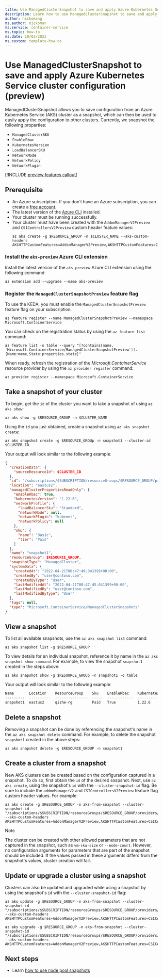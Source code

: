 ```yaml
---
title: Use ManagedClusterSnapshot to save and apply Azure Kubernetes Service (AKS) cluster configuration (preview)
description: Learn how to use ManagedClusterSnapshot to save and apply Azure Kubernetes Service (AKS) cluster configuration
author: nickomang
ms.author: nickoman
ms.service: container-service
ms.topic: how-to
ms.date: 10/03/2022
ms.custom: template-how-to
---
```


# Use ManagedClusterSnapshot to save and apply Azure Kubernetes Service cluster configuration (preview)

ManagedClusterSnapshot allows you to save configuration from an Azure Kubernetes Service (AKS) cluster as a snapshot, which can then be used to easily apply the configuration to other clusters. Currently, we snapshot the following properties: 
- `ManagedClusterSKU`
- `EnableRbac`
- `KubernetesVersion`
- `LoadBalancerSKU`
- `NetworkMode`
- `NetworkPolicy`
- `NetworkPlugin`

[!INCLUDE [preview features callout](./includes/preview/preview-callout.md)]

## Prerequisite

- An Azure subscription. If you don't have an Azure subscription, you can create a [free account](https://azure.microsoft.com/free).
- The latest version of the [Azure CLI](/cli/azure/install-azure-cli) installed.
- Your cluster must be running successfully.
- Your cluster must have been created with the `AddonManagerV2Preview` and `CSIControllersV2Preview` custom header feature values:
    ```azurecli
    az aks create -g $RESOURCE_GROUP -n $CLUSTER_NAME --aks-custom-headers AKSHTTPCustomFeatures=AddonManagerV2Preview,AKSHTTPCustomFeatures=CSIControllersV2Preview
    ```

### Install the `aks-preview` Azure CLI extension

Install the latest version of the `aks-preview` Azure CLI extension using the following command:

```azurecli
az extension add --upgrade --name aks-preview
```

### Register the `ManagedClusterSnapshotPreview` feature flag

To use the KEDA, you must enable the `ManagedClusterSnapshotPreview` feature flag on your subscription. 

```azurecli
az feature register --name ManagedClusterSnapshotPreview --namespace Microsoft.ContainerService
```

You can check on the registration status by using the `az feature list` command:

```azurecli-interactive
az feature list -o table --query "[?contains(name, 'Microsoft.ContainerService/ManagedClusterSnapshotPreview')].{Name:name,State:properties.state}"
```

When ready, refresh the registration of the *Microsoft.ContainerService* resource provider by using the `az provider register` command:

```azurecli-interactive
az provider register --namespace Microsoft.ContainerService
```

## Take a snapshot of your cluster

To begin, get the `id` of the cluster you want to take a snapshot of using `az aks show`:

```azurecli-interactive
az aks show -g $RESOURCE_GROUP -n $CLUSTER_NAME
```

Using the `id` you just obtained, create a snapshot using `az aks snapshot create`:

```azurecli-interactive
az aks snapshot create -g $RESOURCE_GROUp -n snapshot1 --cluster-id $CLUSTER_ID
```

Your output will look similar to the following example:

```json
{
  "creationData": {
    "sourceResourceId": $CLUSTER_ID
  },
  "id": "/subscriptions/$SUBSCRIPTION/resourceGroups/$RESOURCE_GROUP/providers/Microsoft.ContainerService/managedclustersnapshots/snapshot1",
  "location": "eastus2",
  "managedClusterPropertiesReadOnly": {
    "enableRbac": true,
    "kubernetesVersion": "1.22.6",
    "networkProfile": {
      "loadBalancerSku": "Standard",
      "networkMode": null,
      "networkPlugin": "kubenet",
      "networkPolicy": null
    },
    "sku": {
      "name": "Basic",
      "tier": "Paid"
    }
  },
  "name": "snapshot1",
  "resourceGroup": $RESOURCE_GROUP,
  "snapshotType": "ManagedCluster",
  "systemData": {
    "createdAt": "2022-04-21T00:47:49.041399+00:00",
    "createdBy": "user@contoso.com",
    "createdByType": "User",
    "lastModifiedAt": "2022-04-21T00:47:49.041399+00:00",
    "lastModifiedBy": "user@contoso.com",
    "lastModifiedByType": "User"
  },
  "tags": null,
  "type": "Microsoft.ContainerService/ManagedClusterSnapshots"
}
```

## View a snapshot

To list all available snapshots, use the `az aks snapshot list` command:

```azurecli-interactive
az aks snapshot list -g $RESOURCE_GROUP
```

To view details for an individual snapshot, reference it by name in the `az aks snapshot show command`. For example, to view the snapshot `snapshot1` created in the steps above:

```azurecli-interactive
az aks snapshot show -g $RESOURCE_GROUp -n snapshot1 -o table
```

Your output will look similar to the following example:

```bash
Name       Location    ResourceGroup    Sku    EnableRbac    KubernetesVersion    NetworkPlugin    LoadBalancerSku
---------  ----------  ---------------  -----  ------------  -------------------  ---------------  -----------------
snapshot1  eastus2     qizhe-rg         Paid   True          1.22.6               kubenet          Standard
```

## Delete a snapshot

Removing a snapshot can be done by referencing the snapshot's name in the `az aks snapshot delete` command. For example, to delete the snapshot `snapshot1` created in the above steps:

```azurecli-interactive
az aks snapshot delete -g $RESOURCE_GROUP -n snapshot1
```

## Create a cluster from a snapshot

New AKS clusters can be created based on the configuration captured in a snapshot. To do so, first obtain the `id` of the desired snapshot. Next, use `az aks create`, using the snapshot's `id` with the `--cluster-snapshot-id` flag. Be sure to include the `addonManagerV2` and `CSIControllersV2Preview` feature flag custom header values. For example:

```azurecli-interactive
az aks create -g $RESOURCE_GROUP -n aks-from-snapshot --cluster-snapshot-id "/subscriptions/$SUBSCRIPTION/resourceGroups/$RESOURCE_GROUP/providers/Microsoft.ContainerService/managedclustersnapshots/snapshot1" --aks-custom-headers AKSHTTPCustomFeatures=AddonManagerV2Preview,AKSHTTPCustomFeatures=CSIControllersV2Preview
```

> [!NOTE]
> The cluster can be created with other allowed parameters that are not captured in the snapshot, such as `vm-sku-size` or `--node-count`. However, no configuration arguments for parameters that are part of the snapshot should be included. If the values passed in these arguments differs from the snapshot's values, cluster creation will fail.

## Update or upgrade a cluster using a snapshot

Clusters can also be updated and upgraded while using a snapshot by using the snapshot's `id` with the `--cluster-snapshot-id` flag:


```azurecli-interactive
az aks update -g $RESOURCE_GROUP -n aks-from-snapshot --cluster-snapshot-id "/subscriptions/$SUBSCRIPTION/resourceGroups/$RESOURCE_GROUP/providers/Microsoft.ContainerService/managedclustersnapshots/snapshot1" --aks-custom-headers AKSHTTPCustomFeatures=AddonManagerV2Preview,AKSHTTPCustomFeatures=CSIControllersV2Preview
```


```azurecli-interactive
az aks upgrade -g $RESOURCE_GROUP -n aks-from-snapshot --cluster-snapshot-id "/subscriptions/$SUBSCRIPTION/resourceGroups/$RESOURCE_GROUP/providers/Microsoft.ContainerService/managedclustersnapshots/snapshot1" --aks-custom-headers AKSHTTPCustomFeatures=AddonManagerV2Preview,AKSHTTPCustomFeatures=CSIControllersV2Preview
```

## Next steps
- Learn [how to use node pool snapshots](./node-pool-snapshot.md)
